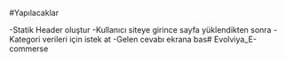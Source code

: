#Yapılacaklar

-Statik Header oluştur
-Kullanıcı siteye girince sayfa yüklendikten sonra 
-Kategori verileri için istek at
-Gelen cevabı ekrana bas# Evolviya_E-commerse
